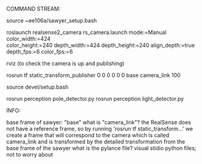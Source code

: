 COMMAND STREAM:

source ~ee106a/sawyer_setup.bash

roslaunch realsense2_camera rs_camera.launch mode:=Manual color_width:=424 \
color_height:=240 depth_width:=424 depth_height:=240 align_depth:=true \
depth_fps:=6 color_fps:=6

rviz (to check the camera is up and publishing)

rosrun tf static_transform_publisher 0 0 0 0 0 0 base camera_link 100

source devel/setup.bash

rosrun perception pole_detector.py
rosrun perception light_detector.py





INFO:

base frame of sawyer: "base"
what is "camera_link"? the RealSense does not have a reference frame, so by running 'rosrun tf static_transform...' we create a frame that will correspond to the camera which is called camera_link and is transformed by the detailed transformation from the base frame of the sawyer
what is the pylance file? visual stidio python files; not to worry about





